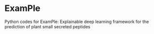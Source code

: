 # ExamPle
Python codes for ExamPle: Explainable deep learning framework for the prediction of plant small secreted peptides
